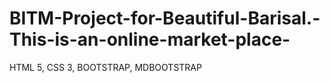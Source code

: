 # BITM-Project-for-Beautiful-Barisal.-This-is-an-online-market-place-
HTML 5, CSS 3, BOOTSTRAP, MDBOOTSTRAP
